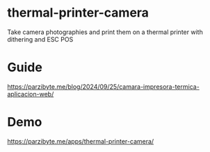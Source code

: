 # thermal-printer-camera
 Take camera photographies and print them on a thermal printer with dithering and ESC POS

# Guide

https://parzibyte.me/blog/2024/09/25/camara-impresora-termica-aplicacion-web/

# Demo

https://parzibyte.me/apps/thermal-printer-camera/
